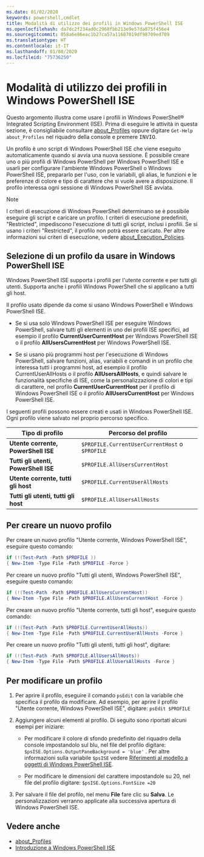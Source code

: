 ```yaml
---
ms.date: 01/02/2020
keywords: powershell,cmdlet
title: Modalità di utilizzo dei profili in Windows PowerShell ISE
ms.openlocfilehash: da7dc2f234ad0c2968fbb213e9e57da875f456e4
ms.sourcegitcommit: 058a6e86eac1b27ca57a11687019df98709ed709
ms.translationtype: HT
ms.contentlocale: it-IT
ms.lasthandoff: 01/08/2020
ms.locfileid: "75736250"
---
```

# <a name="how-to-use-profiles-in-windows-powershell-ise"></a>Modalità di utilizzo dei profili in Windows PowerShell ISE

Questo argomento illustra come usare i profili in Windows PowerShell® Integrated Scripting Environment (ISE). Prima di eseguire le attività in questa sezione, è consigliabile consultare [about_Profiles](/powershell/module/microsoft.powershell.core/about/about_profiles) oppure digitare `Get-Help about_Profiles` nel riquadro della console e premere <kbd>INVIO</kbd>.

Un profilo è uno script di Windows PowerShell ISE che viene eseguito automaticamente quando si avvia una nuova sessione.
È possibile creare uno o più profili di Windows PowerShell per Windows PowerShell ISE e usarli per configurare l'ambiente Windows PowerShell o Windows PowerShell ISE, prepararlo per l'uso, con le variabili, gli alias, le funzioni e le preferenze di colore e tipo di carattere che si vuole avere a disposizione. Il profilo interessa ogni sessione di Windows PowerShell ISE avviata.

> [!NOTE]
> I criteri di esecuzione di Windows PowerShell determinano se è possibile eseguire gli script e caricare un profilo.
> I criteri di esecuzione predefiniti, "Restricted", impediscono l'esecuzione di tutti gli script, inclusi i profili.
> Se si usano i criteri "Restricted", il profilo non potrà essere caricato. Per altre informazioni sui criteri di esecuzione, vedere [about_Execution_Policies](/powershell/module/microsoft.powershell.core/about/about_execution_policies).

## <a name="selecting-a-profile-to-use-in-the-windows-powershell-ise"></a>Selezione di un profilo da usare in Windows PowerShell ISE

Windows PowerShell ISE supporta i profili per l'utente corrente e per tutti gli utenti. Supporta anche i profili Windows PowerShell che si applicano a tutti gli host.

Il profilo usato dipende da come si usano Windows PowerShell e Windows PowerShell ISE.

- Se si usa solo Windows PowerShell ISE per eseguire Windows PowerShell, salvare tutti gli elementi in uno dei profili ISE specifici, ad esempio il profilo **CurrentUserCurrentHost** per Windows PowerShell ISE o il profilo **AllUsersCurrentHost** per Windows PowerShell ISE.

- Se si usano più programmi host per l'esecuzione di Windows PowerShell, salvare funzioni, alias, variabili e comandi in un profilo che interessa tutti i programmi host, ad esempio il profilo CurrentUserAllHosts o il profilo **AllUsersAllHosts**, e quindi salvare le funzionalità specifiche di ISE, come la personalizzazione di colori e tipi di carattere, nel profilo **CurrentUserCurrentHost** per il profilo di Windows PowerShell ISE o il profilo **AllUsersCurrentHost** per Windows PowerShell ISE.

I seguenti profili possono essere creati e usati in Windows PowerShell ISE. Ogni profilo viene salvato nel proprio percorso specifico.

|           Tipo di profilo           |                   Percorso del profilo                   |
| -------------------------------- | ------------------------------------------------ |
| **Utente corrente, PowerShell ISE** | `$PROFILE.CurrentUserCurrentHost` o `$PROFILE` |
| **Tutti gli utenti, PowerShell ISE**    | `$PROFILE.AllUsersCurrentHost`                   |
| **Utente corrente, tutti gli host**      | `$PROFILE.CurrentUserAllHosts`                   |
| **Tutti gli utenti, tutti gli host**         | `$PROFILE.AllUsersAllHosts`                      |

## <a name="to-create-a-new-profile"></a>Per creare un nuovo profilo

Per creare un nuovo profilo "Utente corrente, Windows PowerShell ISE", eseguire questo comando:

```powershell
if (!(Test-Path -Path $PROFILE ))
{ New-Item -Type File -Path $PROFILE -Force }
```

Per creare un nuovo profilo "Tutti gli utenti, Windows PowerShell ISE", eseguire questo comando:

```powershell
if (!(Test-Path -Path $PROFILE.AllUsersCurrentHost))
{ New-Item -Type File -Path $PROFILE.AllUsersCurrentHost -Force }
```

Per creare un nuovo profilo "Utente corrente, tutti gli host", eseguire questo comando:

```powershell
if (!(Test-Path -Path $PROFILE.CurrentUserAllHosts))
{ New-Item -Type File -Path $PROFILE.CurrentUserAllHosts -Force }
```

Per creare un nuovo profilo "Tutti gli utenti, tutti gli host", digitare:

```powershell
if (!(Test-Path -Path $PROFILE.AllUsersAllHosts))
{ New-Item -Type File -Path $PROFILE.AllUsersAllHosts -Force }
```

## <a name="to-edit-a-profile"></a>Per modificare un profilo

1. Per aprire il profilo, eseguire il comando `psEdit` con la variabile che specifica il profilo da modificare. Ad esempio, per aprire il profilo "Utente corrente, Windows PowerShell ISE", digitare: `psEdit $PROFILE`

2. Aggiungere alcuni elementi al profilo. Di seguito sono riportati alcuni esempi per iniziare:

   - Per modificare il colore di sfondo predefinito del riquadro della console impostandolo sul blu, nel file del profilo digitare: `$psISE.Options.OutputPaneBackground = 'blue'` . Per altre informazioni sulla variabile `$psISE` vedere [Riferimenti al modello a oggetti di Windows PowerShell ISE](object-model/The-ISE-Object-Model-Hierarchy.md).

   - Per modificare le dimensioni del carattere impostandole su 20, nel file del profilo digitare: `$psISE.Options.FontSize =20`

3. Per salvare il file del profilo, nel menu **File** fare clic su **Salva**. Le personalizzazioni verranno applicate alla successiva apertura di Windows PowerShell ISE.

## <a name="see-also"></a>Vedere anche

- [about_Profiles](/powershell/module/microsoft.powershell.core/about/about_profiles)
- [Introduzione a Windows PowerShell ISE](Introducing-the-Windows-PowerShell-ISE.md)
